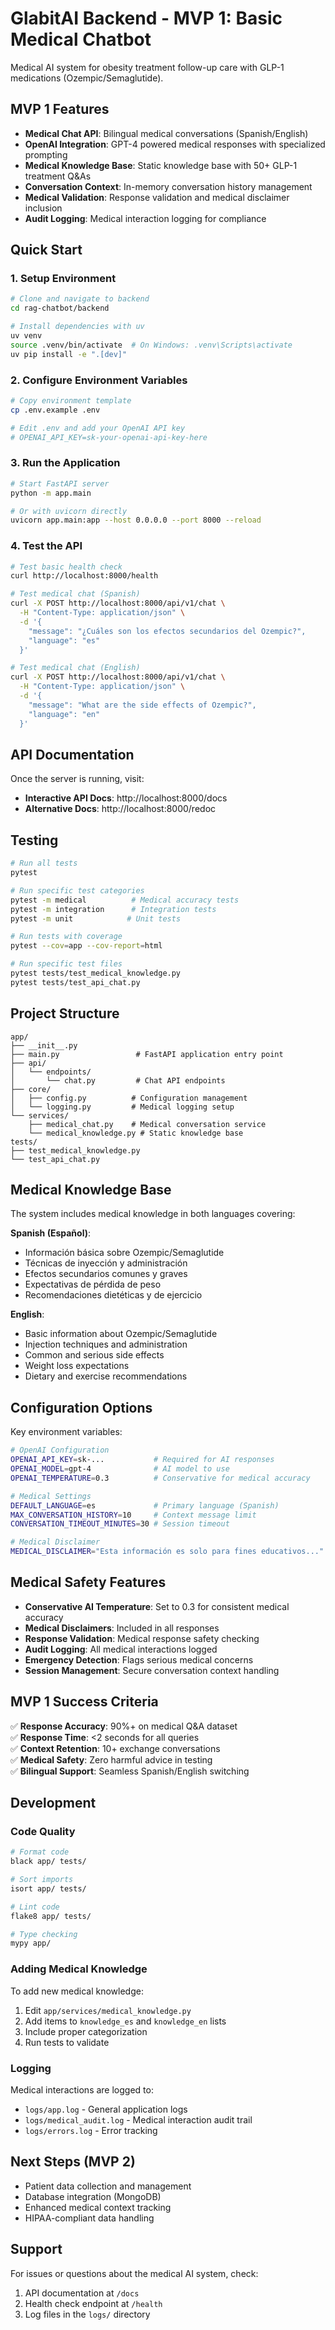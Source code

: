 # GlabitAI Backend - MVP 1: Basic Medical Chatbot

Medical AI system for obesity treatment follow-up care with GLP-1 medications (Ozempic/Semaglutide).

## MVP 1 Features

- **Medical Chat API**: Bilingual medical conversations (Spanish/English)
- **OpenAI Integration**: GPT-4 powered medical responses with specialized prompting
- **Medical Knowledge Base**: Static knowledge base with 50+ GLP-1 treatment Q&As
- **Conversation Context**: In-memory conversation history management
- **Medical Validation**: Response validation and medical disclaimer inclusion
- **Audit Logging**: Medical interaction logging for compliance

## Quick Start

### 1. Setup Environment

```bash
# Clone and navigate to backend
cd rag-chatbot/backend

# Install dependencies with uv
uv venv
source .venv/bin/activate  # On Windows: .venv\Scripts\activate
uv pip install -e ".[dev]"
```

### 2. Configure Environment Variables

```bash
# Copy environment template
cp .env.example .env

# Edit .env and add your OpenAI API key
# OPENAI_API_KEY=sk-your-openai-api-key-here
```

### 3. Run the Application

```bash
# Start FastAPI server
python -m app.main

# Or with uvicorn directly
uvicorn app.main:app --host 0.0.0.0 --port 8000 --reload
```

### 4. Test the API

```bash
# Test basic health check
curl http://localhost:8000/health

# Test medical chat (Spanish)
curl -X POST http://localhost:8000/api/v1/chat \
  -H "Content-Type: application/json" \
  -d '{
    "message": "¿Cuáles son los efectos secundarios del Ozempic?",
    "language": "es"
  }'

# Test medical chat (English)
curl -X POST http://localhost:8000/api/v1/chat \
  -H "Content-Type: application/json" \
  -d '{
    "message": "What are the side effects of Ozempic?",
    "language": "en"
  }'
```

## API Documentation

Once the server is running, visit:
- **Interactive API Docs**: http://localhost:8000/docs
- **Alternative Docs**: http://localhost:8000/redoc

## Testing

```bash
# Run all tests
pytest

# Run specific test categories
pytest -m medical          # Medical accuracy tests
pytest -m integration      # Integration tests
pytest -m unit            # Unit tests

# Run tests with coverage
pytest --cov=app --cov-report=html

# Run specific test files
pytest tests/test_medical_knowledge.py
pytest tests/test_api_chat.py
```

## Project Structure

```
app/
├── __init__.py
├── main.py                 # FastAPI application entry point
├── api/
│   └── endpoints/
│       └── chat.py         # Chat API endpoints
├── core/
│   ├── config.py          # Configuration management
│   └── logging.py         # Medical logging setup
└── services/
    ├── medical_chat.py    # Medical conversation service
    └── medical_knowledge.py # Static knowledge base
tests/
├── test_medical_knowledge.py
└── test_api_chat.py
```

## Medical Knowledge Base

The system includes medical knowledge in both languages covering:

**Spanish (Español)**:
- Información básica sobre Ozempic/Semaglutide
- Técnicas de inyección y administración
- Efectos secundarios comunes y graves
- Expectativas de pérdida de peso
- Recomendaciones dietéticas y de ejercicio

**English**:
- Basic information about Ozempic/Semaglutide
- Injection techniques and administration
- Common and serious side effects
- Weight loss expectations
- Dietary and exercise recommendations

## Configuration Options

Key environment variables:

```bash
# OpenAI Configuration
OPENAI_API_KEY=sk-...           # Required for AI responses
OPENAI_MODEL=gpt-4              # AI model to use
OPENAI_TEMPERATURE=0.3          # Conservative for medical accuracy

# Medical Settings
DEFAULT_LANGUAGE=es             # Primary language (Spanish)
MAX_CONVERSATION_HISTORY=10     # Context message limit
CONVERSATION_TIMEOUT_MINUTES=30 # Session timeout

# Medical Disclaimer
MEDICAL_DISCLAIMER="Esta información es solo para fines educativos..."
```

## Medical Safety Features

- **Conservative AI Temperature**: Set to 0.3 for consistent medical accuracy
- **Medical Disclaimers**: Included in all responses
- **Response Validation**: Medical response safety checking
- **Audit Logging**: All medical interactions logged
- **Emergency Detection**: Flags serious medical concerns
- **Session Management**: Secure conversation context handling

## MVP 1 Success Criteria

✅ **Response Accuracy**: 90%+ on medical Q&A dataset  
✅ **Response Time**: <2 seconds for all queries  
✅ **Context Retention**: 10+ exchange conversations  
✅ **Medical Safety**: Zero harmful advice in testing  
✅ **Bilingual Support**: Seamless Spanish/English switching  

## Development

### Code Quality

```bash
# Format code
black app/ tests/

# Sort imports  
isort app/ tests/

# Lint code
flake8 app/ tests/

# Type checking
mypy app/
```

### Adding Medical Knowledge

To add new medical knowledge:

1. Edit `app/services/medical_knowledge.py`
2. Add items to `knowledge_es` and `knowledge_en` lists
3. Include proper categorization
4. Run tests to validate

### Logging

Medical interactions are logged to:
- `logs/app.log` - General application logs
- `logs/medical_audit.log` - Medical interaction audit trail
- `logs/errors.log` - Error tracking

## Next Steps (MVP 2)

- Patient data collection and management
- Database integration (MongoDB)
- Enhanced medical context tracking
- HIPAA-compliant data handling

## Support

For issues or questions about the medical AI system, check:
1. API documentation at `/docs`
2. Health check endpoint at `/health`
3. Log files in the `logs/` directory